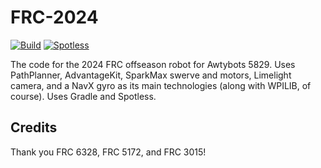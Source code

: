 # FRC-2024
[![Build](https://github.com/awtybots/FRC-2024/actions/workflows/build.yml/badge.svg)](https://github.com/awtybots/FRC-2024/actions/workflows/build.yml)
[![Spotless](https://github.com/awtybots/FRC-2024/actions/workflows/spotless.yml/badge.svg)](https://github.com/awtybots/FRC-2024/actions/workflows/spotless.yml)

The code for the 2024 FRC offseason robot for Awtybots 5829. Uses PathPlanner, AdvantageKit, SparkMax swerve and motors, Limelight camera, and a NavX gyro as its main technologies (along with WPILIB, of course). Uses Gradle and Spotless.

## Credits

Thank you FRC 6328, FRC 5172, and FRC 3015!
